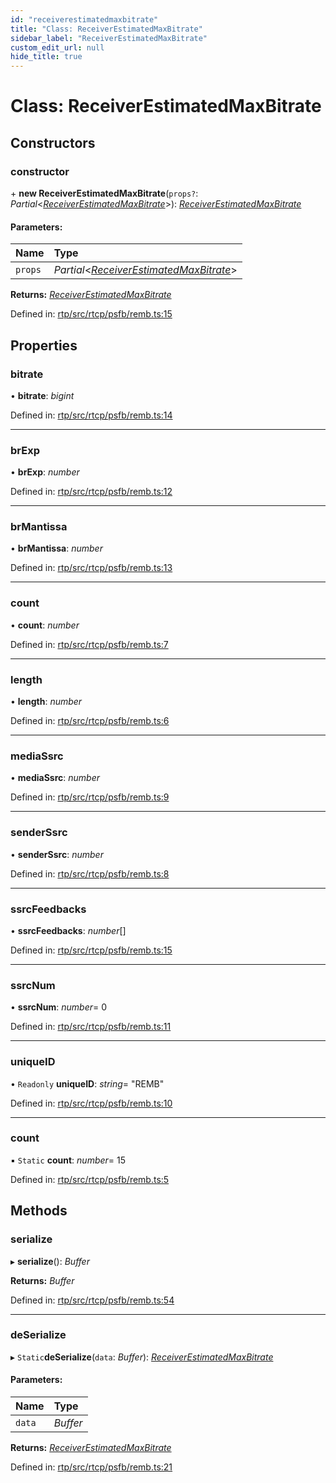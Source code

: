 ```yaml
---
id: "receiverestimatedmaxbitrate"
title: "Class: ReceiverEstimatedMaxBitrate"
sidebar_label: "ReceiverEstimatedMaxBitrate"
custom_edit_url: null
hide_title: true
---
```


# Class: ReceiverEstimatedMaxBitrate

## Constructors

### constructor

\+ **new ReceiverEstimatedMaxBitrate**(`props?`: *Partial*<[*ReceiverEstimatedMaxBitrate*](receiverestimatedmaxbitrate.md)\>): [*ReceiverEstimatedMaxBitrate*](receiverestimatedmaxbitrate.md)

#### Parameters:

Name | Type |
:------ | :------ |
`props` | *Partial*<[*ReceiverEstimatedMaxBitrate*](receiverestimatedmaxbitrate.md)\> |

**Returns:** [*ReceiverEstimatedMaxBitrate*](receiverestimatedmaxbitrate.md)

Defined in: [rtp/src/rtcp/psfb/remb.ts:15](https://github.com/shinyoshiaki/werift-webrtc/blob/9b1b713/packages/rtp/src/rtcp/psfb/remb.ts#L15)

## Properties

### bitrate

• **bitrate**: *bigint*

Defined in: [rtp/src/rtcp/psfb/remb.ts:14](https://github.com/shinyoshiaki/werift-webrtc/blob/9b1b713/packages/rtp/src/rtcp/psfb/remb.ts#L14)

___

### brExp

• **brExp**: *number*

Defined in: [rtp/src/rtcp/psfb/remb.ts:12](https://github.com/shinyoshiaki/werift-webrtc/blob/9b1b713/packages/rtp/src/rtcp/psfb/remb.ts#L12)

___

### brMantissa

• **brMantissa**: *number*

Defined in: [rtp/src/rtcp/psfb/remb.ts:13](https://github.com/shinyoshiaki/werift-webrtc/blob/9b1b713/packages/rtp/src/rtcp/psfb/remb.ts#L13)

___

### count

• **count**: *number*

Defined in: [rtp/src/rtcp/psfb/remb.ts:7](https://github.com/shinyoshiaki/werift-webrtc/blob/9b1b713/packages/rtp/src/rtcp/psfb/remb.ts#L7)

___

### length

• **length**: *number*

Defined in: [rtp/src/rtcp/psfb/remb.ts:6](https://github.com/shinyoshiaki/werift-webrtc/blob/9b1b713/packages/rtp/src/rtcp/psfb/remb.ts#L6)

___

### mediaSsrc

• **mediaSsrc**: *number*

Defined in: [rtp/src/rtcp/psfb/remb.ts:9](https://github.com/shinyoshiaki/werift-webrtc/blob/9b1b713/packages/rtp/src/rtcp/psfb/remb.ts#L9)

___

### senderSsrc

• **senderSsrc**: *number*

Defined in: [rtp/src/rtcp/psfb/remb.ts:8](https://github.com/shinyoshiaki/werift-webrtc/blob/9b1b713/packages/rtp/src/rtcp/psfb/remb.ts#L8)

___

### ssrcFeedbacks

• **ssrcFeedbacks**: *number*[]

Defined in: [rtp/src/rtcp/psfb/remb.ts:15](https://github.com/shinyoshiaki/werift-webrtc/blob/9b1b713/packages/rtp/src/rtcp/psfb/remb.ts#L15)

___

### ssrcNum

• **ssrcNum**: *number*= 0

Defined in: [rtp/src/rtcp/psfb/remb.ts:11](https://github.com/shinyoshiaki/werift-webrtc/blob/9b1b713/packages/rtp/src/rtcp/psfb/remb.ts#L11)

___

### uniqueID

• `Readonly` **uniqueID**: *string*= "REMB"

Defined in: [rtp/src/rtcp/psfb/remb.ts:10](https://github.com/shinyoshiaki/werift-webrtc/blob/9b1b713/packages/rtp/src/rtcp/psfb/remb.ts#L10)

___

### count

▪ `Static` **count**: *number*= 15

Defined in: [rtp/src/rtcp/psfb/remb.ts:5](https://github.com/shinyoshiaki/werift-webrtc/blob/9b1b713/packages/rtp/src/rtcp/psfb/remb.ts#L5)

## Methods

### serialize

▸ **serialize**(): *Buffer*

**Returns:** *Buffer*

Defined in: [rtp/src/rtcp/psfb/remb.ts:54](https://github.com/shinyoshiaki/werift-webrtc/blob/9b1b713/packages/rtp/src/rtcp/psfb/remb.ts#L54)

___

### deSerialize

▸ `Static`**deSerialize**(`data`: *Buffer*): [*ReceiverEstimatedMaxBitrate*](receiverestimatedmaxbitrate.md)

#### Parameters:

Name | Type |
:------ | :------ |
`data` | *Buffer* |

**Returns:** [*ReceiverEstimatedMaxBitrate*](receiverestimatedmaxbitrate.md)

Defined in: [rtp/src/rtcp/psfb/remb.ts:21](https://github.com/shinyoshiaki/werift-webrtc/blob/9b1b713/packages/rtp/src/rtcp/psfb/remb.ts#L21)
